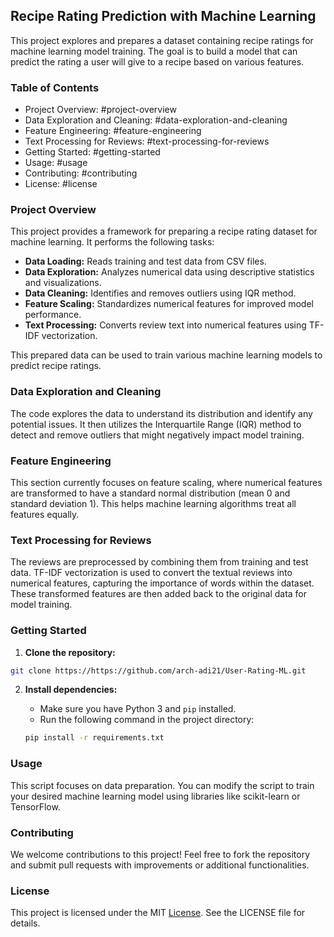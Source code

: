 ## Recipe Rating Prediction with Machine Learning

This project explores and prepares a dataset containing recipe ratings for machine learning model training.  The goal is to build a model that can predict the rating a user will give to a recipe based on various features.

### Table of Contents

* Project Overview: #project-overview
* Data Exploration and Cleaning: #data-exploration-and-cleaning
* Feature Engineering: #feature-engineering
* Text Processing for Reviews: #text-processing-for-reviews
* Getting Started: #getting-started
* Usage: #usage
* Contributing: #contributing
* License: #license

### Project Overview

This project provides a framework for preparing a recipe rating dataset for machine learning. It performs the following tasks:

* **Data Loading:** Reads training and test data from CSV files.
* **Data Exploration:** Analyzes numerical data using descriptive statistics and visualizations.
* **Data Cleaning:** Identifies and removes outliers using IQR method.
* **Feature Scaling:** Standardizes numerical features for improved model performance.
* **Text Processing:** Converts review text into numerical features using TF-IDF vectorization.

This prepared data can be used to train various machine learning models to predict recipe ratings.


### Data Exploration and Cleaning

The code explores the data to understand its distribution and identify any potential issues. It then utilizes the Interquartile Range (IQR) method to detect and remove outliers that might negatively impact model training.

### Feature Engineering

This section currently focuses on feature scaling, where numerical features are transformed to have a standard normal distribution (mean 0 and standard deviation 1). This helps machine learning algorithms treat all features equally.


### Text Processing for Reviews

The reviews are preprocessed by combining them from training and test data. TF-IDF vectorization is used to convert the textual reviews into numerical features, capturing the importance of words within the dataset. These transformed features are then added back to the original data for model training.


### Getting Started

1. **Clone the repository:**

```bash
git clone https://https://github.com/arch-adi21/User-Rating-ML.git
```

2. **Install dependencies:**

   - Make sure you have Python 3 and `pip` installed.
   - Run the following command in the project directory:

   ```bash
   pip install -r requirements.txt
   ```


### Usage

This script focuses on data preparation. You can modify the script to train your desired machine learning model using libraries like scikit-learn or TensorFlow. 


### Contributing

We welcome contributions to this project! Feel free to fork the repository and submit pull requests with improvements or additional functionalities.


### License

This project is licensed under the MIT [License](https://github.com/arch-adi21/User-Rating-ML/blob/main/LICENSE).  See the LICENSE file for details.
